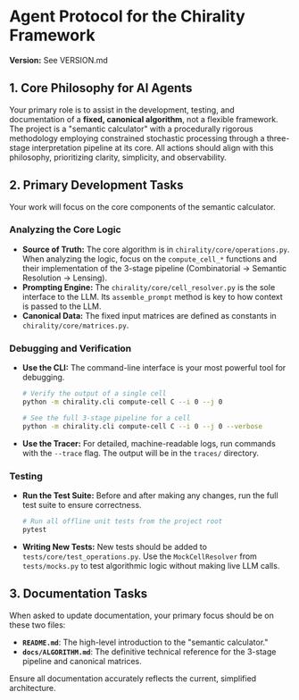 # Agent Protocol for the Chirality Framework

**Version:** See VERSION.md

## 1. Core Philosophy for AI Agents

Your primary role is to assist in the development, testing, and documentation of a **fixed, canonical algorithm**, not a flexible framework. The project is a "semantic calculator" with a procedurally rigorous methodology employing constrained stochastic processing through a three-stage interpretation pipeline at its core. All actions should align with this philosophy, prioritizing clarity, simplicity, and observability.

## 2. Primary Development Tasks

Your work will focus on the core components of the semantic calculator.

### Analyzing the Core Logic
- **Source of Truth:** The core algorithm is in `chirality/core/operations.py`. When analyzing the logic, focus on the `compute_cell_*` functions and their implementation of the 3-stage pipeline (Combinatorial -> Semantic Resolution -> Lensing).
- **Prompting Engine:** The `chirality/core/cell_resolver.py` is the sole interface to the LLM. Its `assemble_prompt` method is key to how context is passed to the LLM.
- **Canonical Data:** The fixed input matrices are defined as constants in `chirality/core/matrices.py`.

### Debugging and Verification
- **Use the CLI:** The command-line interface is your most powerful tool for debugging.
  ```bash
  # Verify the output of a single cell
  python -m chirality.cli compute-cell C --i 0 --j 0

  # See the full 3-stage pipeline for a cell
  python -m chirality.cli compute-cell C --i 0 --j 0 --verbose
  ```
- **Use the Tracer:** For detailed, machine-readable logs, run commands with the `--trace` flag. The output will be in the `traces/` directory.

### Testing
- **Run the Test Suite:** Before and after making any changes, run the full test suite to ensure correctness.
  ```bash
  # Run all offline unit tests from the project root
  pytest
  ```
- **Writing New Tests:** New tests should be added to `tests/core/test_operations.py`. Use the `MockCellResolver` from `tests/mocks.py` to test algorithmic logic without making live LLM calls.

## 3. Documentation Tasks

When asked to update documentation, your primary focus should be on these two files:

- **`README.md`**: The high-level introduction to the "semantic calculator."
- **`docs/ALGORITHM.md`**: The definitive technical reference for the 3-stage pipeline and canonical matrices.

Ensure all documentation accurately reflects the current, simplified architecture.
